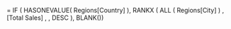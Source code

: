 = IF ( HASONEVALUE( Regions[Country] ),
RANKX ( 
	ALL ( Regions[City] ) , 
		[Total Sales] , ,
			DESC
), 
BLANK())
